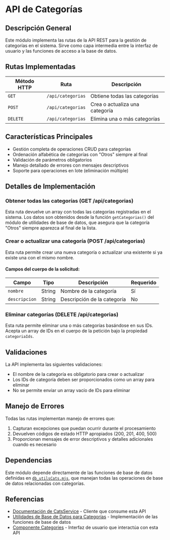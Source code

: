 # API de Categorías

## Descripción General

Este módulo implementa las rutas de la API REST para la gestión de categorías en el sistema. Sirve como capa intermedia entre la interfaz de usuario y las funciones de acceso a la base de datos.

## Rutas Implementadas

| Método HTTP | Ruta | Descripción |
|-------------|------|-------------|
| `GET` | `/api/categorias` | Obtiene todas las categorías |
| `POST` | `/api/categorias` | Crea o actualiza una categoría |
| `DELETE` | `/api/categorias` | Elimina una o más categorías |

## Características Principales

- Gestión completa de operaciones CRUD para categorías
- Ordenación alfabética de categorías con "Otros" siempre al final
- Validación de parámetros obligatorios
- Manejo detallado de errores con mensajes descriptivos
- Soporte para operaciones en lote (eliminación múltiple)

## Detalles de Implementación

### Obtener todas las categorías (GET /api/categorias)

Esta ruta devuelve un array con todas las categorías registradas en el sistema. Los datos son obtenidos desde la función `getCategorias()` del módulo de utilidades de base de datos, que asegura que la categoría "Otros" siempre aparezca al final de la lista.

### Crear o actualizar una categoría (POST /api/categorias)

Esta ruta permite crear una nueva categoría o actualizar una existente si ya existe una con el mismo nombre.

#### Campos del cuerpo de la solicitud:

| Campo | Tipo | Descripción | Requerido |
|-------|------|-------------|-----------|
| `nombre` | String | Nombre de la categoría | Sí |
| `descripcion` | String | Descripción de la categoría | No |

### Eliminar categorías (DELETE /api/categorias)

Esta ruta permite eliminar una o más categorías basándose en sus IDs. Acepta un array de IDs en el cuerpo de la petición bajo la propiedad `categoriaIds`.

## Validaciones

La API implementa las siguientes validaciones:
- El nombre de la categoría es obligatorio para crear o actualizar
- Los IDs de categoría deben ser proporcionados como un array para eliminar
- No se permite enviar un array vacío de IDs para eliminar

## Manejo de Errores

Todas las rutas implementan manejo de errores que:
1. Capturan excepciones que puedan ocurrir durante el procesamiento
2. Devuelven códigos de estado HTTP apropiados (200, 201, 400, 500)
3. Proporcionan mensajes de error descriptivos y detalles adicionales cuando es necesario

## Dependencias

Este módulo depende directamente de las funciones de base de datos definidas en [`db_utilsCats.mjs`](../db/db_utilsCats.md), que manejan todas las operaciones de base de datos relacionadas con categorías.

## Referencias

- [Documentación de CatsService](../services/CatsService.md) - Cliente que consume esta API
- [Utilidades de Base de Datos para Categorías](../db/db_utilsCats.md) - Implementación de las funciones de base de datos
- [Componente Categories](../components/Categories.md) - Interfaz de usuario que interactúa con esta API
